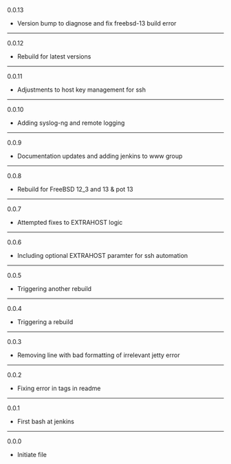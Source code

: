 0.0.13

* Version bump to diagnose and fix freebsd-13 build error

---

0.0.12

* Rebuild for latest versions

---

0.0.11

* Adjustments to host key management for ssh

---

0.0.10

* Adding syslog-ng and remote logging

---

0.0.9

* Documentation updates and adding jenkins to www group

---

0.0.8

* Rebuild for FreeBSD 12_3 and 13 & pot 13

---

0.0.7

* Attempted fixes to EXTRAHOST logic

---

0.0.6

* Including optional EXTRAHOST paramter for ssh automation

---

0.0.5

* Triggering another rebuild

---

0.0.4

* Triggering a rebuild

---

0.0.3

* Removing line with bad formatting of irrelevant jetty error

---

0.0.2

* Fixing error in tags in readme

---

0.0.1

* First bash at jenkins

---

0.0.0

* Initiate file

